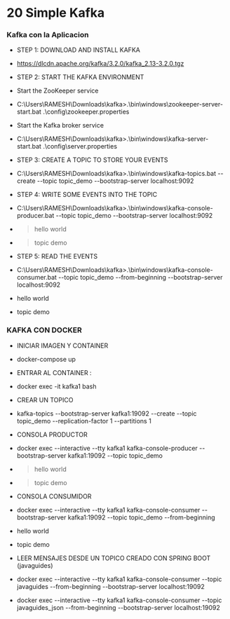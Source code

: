 # 20 Simple Kafka

### Kafka con la Aplicacion
- STEP 1: DOWNLOAD AND INSTALL KAFKA
- https://dlcdn.apache.org/kafka/3.2.0/kafka_2.13-3.2.0.tgz

- STEP 2: START THE KAFKA ENVIRONMENT
- Start the ZooKeeper service
- C:\Users\RAMESH\Downloads\kafka>.\bin\windows\zookeeper-server-start.bat .\config\zookeeper.properties

- Start the Kafka broker service
- C:\Users\RAMESH\Downloads\kafka>.\bin\windows\kafka-server-start.bat .\config\server.properties

- STEP 3: CREATE A TOPIC TO STORE YOUR EVENTS
- C:\Users\RAMESH\Downloads\kafka>.\bin\windows\kafka-topics.bat --create --topic topic_demo --bootstrap-server localhost:9092

- STEP 4: WRITE SOME EVENTS INTO THE TOPIC
- C:\Users\RAMESH\Downloads\kafka>.\bin\windows\kafka-console-producer.bat --topic topic_demo --bootstrap-server localhost:9092
- >hello world
- >topic demo

- STEP 5:  READ THE EVENTS
- C:\Users\RAMESH\Downloads\kafka>.\bin\windows\kafka-console-consumer.bat --topic topic_demo --from-beginning --bootstrap-server localhost:9092
- hello world
- topic demo


### KAFKA CON DOCKER
- INICIAR IMAGEN Y CONTAINER
- docker-compose up

- ENTRAR AL CONTAINER :
- docker exec -it kafka1 bash

- CREAR UN TOPICO
- kafka-topics --bootstrap-server kafka1:19092 --create --topic topic_demo --replication-factor 1 --partitions 1

- CONSOLA PRODUCTOR
- docker exec --interactive --tty kafka1  kafka-console-producer --bootstrap-server kafka1:19092 --topic topic_demo
- >hello world
- >topic demo

- CONSOLA CONSUMIDOR
- docker exec --interactive --tty kafka1  kafka-console-consumer --bootstrap-server kafka1:19092 --topic topic_demo --from-beginning
- hello world
- topic demo

- LEER MENSAJES DESDE UN TOPICO CREADO CON SPRING BOOT (javaguides)
- docker exec --interactive --tty kafka1  kafka-console-consumer --topic javaguides --from-beginning --bootstrap-server localhost:19092
- docker exec --interactive --tty kafka1  kafka-console-consumer --topic javaguides_json --from-beginning --bootstrap-server localhost:19092


